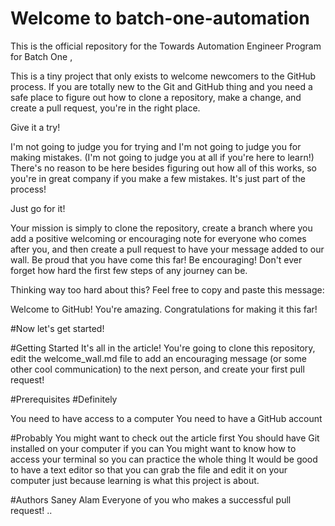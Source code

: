 # Welcome to batch-one-automation
This is the official repository for the Towards Automation Engineer Program for Batch One ,

This is a tiny project that only exists to welcome newcomers to the GitHub process. If you are totally new to the Git and GitHub thing and you need a safe place to figure out how to clone a repository, make a change, and create a pull request, you're in the right place.

Give it a try!

I'm not going to judge you for trying and I'm not going to judge you for making mistakes. (I'm not going to judge you at all if you're here to learn!) There's no reason to be here besides figuring out how all of this works, so you're in great company if you make a few mistakes. It's just part of the process!

Just go for it!

Your mission is simply to clone the repository, create a branch where you add a positive welcoming or encouraging note for everyone who comes after you, and then create a pull request to have your message added to our wall. Be proud that you have come this far! Be encouraging! Don't ever forget how hard the first few steps of any journey can be.

Thinking way too hard about this? Feel free to copy and paste this message:

Welcome to GitHub! You're amazing. Congratulations for making it this far!

#Now let's get started!

#Getting Started
It's all in the article! You're going to clone this repository, edit the welcome_wall.md file to add an encouraging message (or some other cool communication) to the next person, and create your first pull request!

#Prerequisites
#Definitely

You need to have access to a computer
You need to have a GitHub account

#Probably
You might want to check out the article first
You should have Git installed on your computer if you can
You might want to know how to access your terminal so you can practice the whole thing
It would be good to have a text editor so that you can grab the file and edit it on your computer just because learning is what this project is about.

#Authors
Saney Alam
Everyone of you who makes a successful pull request! 
..
